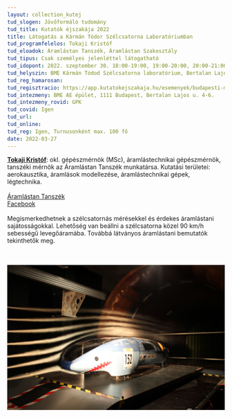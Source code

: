 ```yaml
---
layout: collection_kutej
tud_slogen: Jövőformáló tudomány
tud_title: Kutatók éjszakája 2022
title: Látogatás a Kármán Tódor Szélcsatorna Laboratóriumban
tud_programfelelos: Tokaji Kristóf
tud_eloadok: Áramlástan Tanszék, Áramlástan Szakosztály
tud_tipus: Csak személyes jelenléttel látogatható
tud_idopont: 2022. szeptember 30. 18:00-19:00, 19:00-20:00, 20:00-21:00, 21:00-22:00
tud_helyszin: BME Kármán Tódod Szélcsatorna laboratórium, Bertalan Lajos u. 4-6.
tud_reg_hamarosan:
tud_regisztracio: https://app.kutatokejszakaja.hu/esemenyek/budapesti-muszaki-es-gazdasagtudomanyi-egyetem/latogatas-a-karman-todor-szelcsatorna-laboratoriumban
tud_intezmeny: BME AE épület, 1111 Budapest, Bertalan Lajos u. 4-6.
tud_intezmeny_rovid: GPK
tud_covid: Igen
tud_url:
tud_online: 
tud_reg: Igen, Turnusonként max. 100 fő
date: 2022-03-27
---
```


<b><a href="https://triton.ara.bme.hu/munkatarsak/552" target="_blank"> Tokaji Kristóf</a></b>: okl. gépészmérnök (MSc), áramlástechnikai gépészmérnök, tanszéki mérnök az Áramlástan Tanszék munkatársa. Kutatási területei: aerokausztika, áramlások modellezése, áramlástechnikai gépek, légtechnika. 
<br><br>
<a href="https://www.ara.bme.hu" target="_blank">Áramlástan Tanszék</a> <br>
<a href="https://www.facebook.com/aramlastanszakosztaly" target="_blank">Facebook</a> 
<br><br>
Megismerkedhetnek a szélcsatornás mérésekkel és érdekes áramlástani sajátosságokkal. Lehetőség van beállni a szélcsatorna közel 90 km/h sebességű levegőáramába. Továbbá látványos áramlástani bemutatók tekinthetők meg.

<br><br>
<img src="images/aramlastan_tanszek_szelcsatorna.jpg" max-width="500" class="center">
